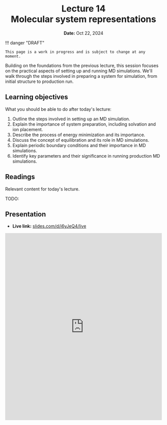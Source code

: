 <h1 align="center">
<b>Lecture 14</b><br>
Molecular system representations
</h1>
<p align="center">
<b>Date:</b> Oct 22, 2024
</p>

!!! danger "DRAFT"

    This page is a work in progress and is subject to change at any moment.

Building on the foundations from the previous lecture, this session focuses on the practical aspects of setting up and running MD simulations. We'll walk through the steps involved in preparing a system for simulation, from initial structure to production run.

## Learning objectives

What you should be able to do after today's lecture:

1.  Outline the steps involved in setting up an MD simulation.
2.  Explain the importance of system preparation, including solvation and ion placement.
3.  Describe the process of energy minimization and its importance.
4.  Discuss the concept of equilibration and its role in MD simulations.
5.  Explain periodic boundary conditions and their importance in MD simulations.
6.  Identify key parameters and their significance in running production MD simulations.

## Readings

Relevant content for today's lecture.

TODO:

## Presentation

<!-- -   **View:** [slides.com/aalexmmaldonado/biosc1540-l14](https://slides.com/aalexmmaldonado/biosc1540-l14) -->
-   **Live link:** [slides.com/d/i6yJeQ4/live](https://slides.com/d/i6yJeQ4/live)
<!-- -   **Download:** [biosc1540-l14.pdf](/lectures/14/biosc1540-l14.pdf) -->

<iframe src="https://slides.com/aalexmmaldonado/biosc1540-l14/embed?byline=hidden&share=hidden" width="100%" height="600" title="BIOSC 1540: Lecture 14" scrolling="no" frameborder="0" webkitallowfullscreen mozallowfullscreen allowfullscreen></iframe>
